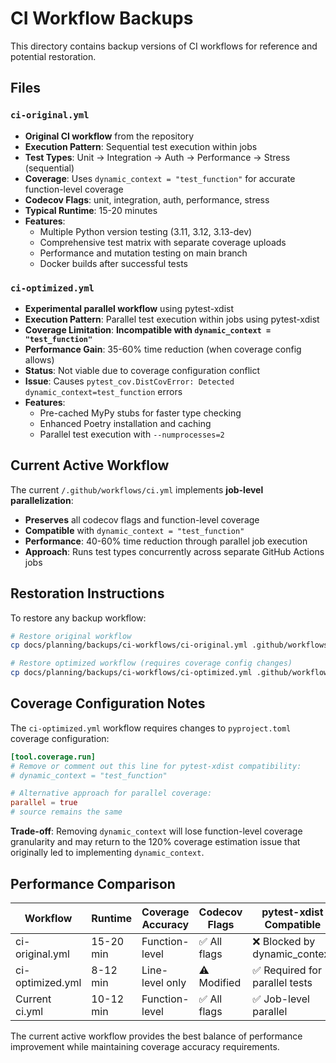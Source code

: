 # CI Workflow Backups

This directory contains backup versions of CI workflows for reference and potential restoration.

## Files

### `ci-original.yml`

- **Original CI workflow** from the repository
- **Execution Pattern**: Sequential test execution within jobs
- **Test Types**: Unit → Integration → Auth → Performance → Stress (sequential)
- **Coverage**: Uses `dynamic_context = "test_function"` for accurate function-level coverage
- **Codecov Flags**: unit, integration, auth, performance, stress
- **Typical Runtime**: 15-20 minutes
- **Features**:
  - Multiple Python version testing (3.11, 3.12, 3.13-dev)
  - Comprehensive test matrix with separate coverage uploads
  - Performance and mutation testing on main branch
  - Docker builds after successful tests

### `ci-optimized.yml`

- **Experimental parallel workflow** using pytest-xdist
- **Execution Pattern**: Parallel test execution within jobs using pytest-xdist
- **Coverage Limitation**: **Incompatible with `dynamic_context = "test_function"`**
- **Performance Gain**: 35-60% time reduction (when coverage config allows)
- **Status**: Not viable due to coverage configuration conflict
- **Issue**: Causes `pytest_cov.DistCovError: Detected dynamic_context=test_function` errors
- **Features**:
  - Pre-cached MyPy stubs for faster type checking
  - Enhanced Poetry installation and caching
  - Parallel test execution with `--numprocesses=2`

## Current Active Workflow

The current `/.github/workflows/ci.yml` implements **job-level parallelization**:

- **Preserves** all codecov flags and function-level coverage
- **Compatible** with `dynamic_context = "test_function"`
- **Performance**: 40-60% time reduction through parallel job execution
- **Approach**: Runs test types concurrently across separate GitHub Actions jobs

## Restoration Instructions

To restore any backup workflow:

```bash
# Restore original workflow
cp docs/planning/backups/ci-workflows/ci-original.yml .github/workflows/ci.yml

# Restore optimized workflow (requires coverage config changes)
cp docs/planning/backups/ci-workflows/ci-optimized.yml .github/workflows/ci.yml
```

## Coverage Configuration Notes

The `ci-optimized.yml` workflow requires changes to `pyproject.toml` coverage configuration:

```toml
[tool.coverage.run]
# Remove or comment out this line for pytest-xdist compatibility:
# dynamic_context = "test_function"

# Alternative approach for parallel coverage:
parallel = true
# source remains the same
```

**Trade-off**: Removing `dynamic_context` will lose function-level coverage granularity and may return to
the 120% coverage estimation issue that originally led to implementing `dynamic_context`.

## Performance Comparison

| Workflow | Runtime | Coverage Accuracy | Codecov Flags | pytest-xdist Compatible |
|----------|---------|-------------------|---------------|------------------------|
| ci-original.yml | 15-20 min | Function-level | ✅ All flags | ❌ Blocked by dynamic_context |
| ci-optimized.yml | 8-12 min | Line-level only | ⚠️ Modified | ✅ Required for parallel tests |
| Current ci.yml | 10-12 min | Function-level | ✅ All flags | ✅ Job-level parallel |

The current active workflow provides the best balance of performance improvement while maintaining coverage accuracy requirements.
